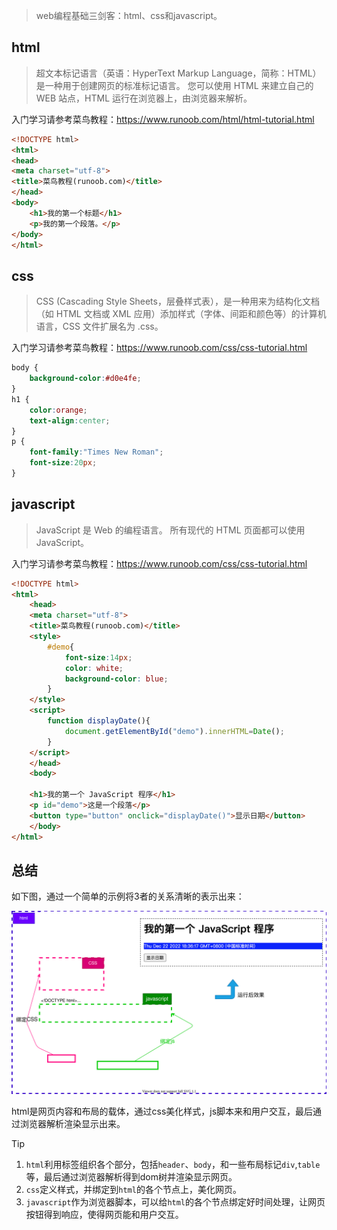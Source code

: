 > web编程基础三剑客：html、css和javascript。

## html
> 超文本标记语言（英语：HyperText Markup Language，简称：HTML）是一种用于创建网页的标准标记语言。
您可以使用 HTML 来建立自己的 WEB 站点，HTML 运行在浏览器上，由浏览器来解析。

入门学习请参考菜鸟教程：https://www.runoob.com/html/html-tutorial.html

``` html
<!DOCTYPE html>
<html>
<head>
<meta charset="utf-8">
<title>菜鸟教程(runoob.com)</title>
</head>
<body>
    <h1>我的第一个标题</h1>
    <p>我的第一个段落。</p>
</body>
</html>
```

## css
> CSS (Cascading Style Sheets，层叠样式表），是一种用来为结构化文档（如 HTML 文档或 XML 应用）添加样式（字体、间距和颜色等）的计算机语言，CSS 文件扩展名为 .css。

入门学习请参考菜鸟教程：https://www.runoob.com/css/css-tutorial.html

``` css
body {
    background-color:#d0e4fe;
}
h1 {
    color:orange;
    text-align:center;
}
p {
    font-family:"Times New Roman";
    font-size:20px;
}
```
## javascript
> JavaScript 是 Web 的编程语言。
所有现代的 HTML 页面都可以使用 JavaScript。

入门学习请参考菜鸟教程：https://www.runoob.com/css/css-tutorial.html

``` html
<!DOCTYPE html>
<html>
	<head>
	<meta charset="utf-8">
	<title>菜鸟教程(runoob.com)</title>
	<style>
		#demo{
			font-size:14px;
			color: white;
			background-color: blue;
		}
	</style>
	<script>
		function displayDate(){
			document.getElementById("demo").innerHTML=Date();
		}
	</script>
	</head>
	<body>

	<h1>我的第一个 JavaScript 程序</h1>
	<p id="demo">这是一个段落</p>
	<button type="button" onclick="displayDate()">显示日期</button>
	</body>
</html>
```

## 总结
如下图，通过一个简单的示例将3者的关系清晰的表示出来：

![](../../static/skill/front/web/web-base.drawio.svg)

html是网页内容和布局的载体，通过css美化样式，js脚本来和用户交互，最后通过浏览器解析渲染显示出来。

> [!tip]
> 1. `html`利用标签组织各个部分，包括`header`、`body`，和一些布局标记`div`,`table`等，最后通过浏览器解析得到dom树并渲染显示网页。
> 2. `css`定义样式，并绑定到`html`的各个节点上，美化网页。
> 3. `javascript`作为浏览器脚本，可以给`html`的各个节点绑定好时间处理，让网页按钮得到响应，使得网页能和用户交互。
